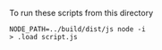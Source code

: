 To run these scripts from this directory

``` shell
NODE_PATH=../build/dist/js node -i
> .load script.js
```
